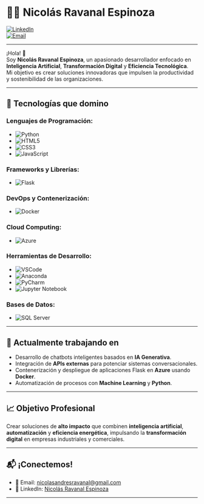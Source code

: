 # 👨‍💻 Nicolás Ravanal Espinoza

[![LinkedIn](https://img.shields.io/badge/LinkedIn-0077B5?style=for-the-badge&logo=linkedin&logoColor=white)](https://www.linkedin.com/in/nicolas-ravanal-espinoza-a440a81b9/)  
[![Email](https://img.shields.io/badge/Email-D14836?style=for-the-badge&logo=gmail&logoColor=white)](mailto:nicolasandresravanal@gmail.com)

---

¡Hola! 👋  
Soy **Nicolás Ravanal Espinoza**, un apasionado desarrollador enfocado en **Inteligencia Artificial**, **Transformación Digital** y **Eficiencia Tecnológica**.  
Mi objetivo es crear soluciones innovadoras que impulsen la productividad y sostenibilidad de las organizaciones.

---

## 🚀 Tecnologías que domino

### Lenguajes de Programación:
- ![Python](https://img.shields.io/badge/Python-3776AB?style=flat-square&logo=python&logoColor=white)
- ![HTML5](https://img.shields.io/badge/HTML5-E34F26?style=flat-square&logo=html5&logoColor=white)
- ![CSS3](https://img.shields.io/badge/CSS3-1572B6?style=flat-square&logo=css3&logoColor=white)
- ![JavaScript](https://img.shields.io/badge/JavaScript-F7DF1E?style=flat-square&logo=javascript&logoColor=black)

### Frameworks y Librerías:
- ![Flask](https://img.shields.io/badge/Flask-000000?style=flat-square&logo=flask&logoColor=white)

### DevOps y Contenerización:
- ![Docker](https://img.shields.io/badge/Docker-2496ED?style=flat-square&logo=docker&logoColor=white)

### Cloud Computing:
- ![Azure](https://img.shields.io/badge/Microsoft_Azure-0089D6?style=flat-square&logo=microsoft-azure&logoColor=white)

### Herramientas de Desarrollo:
- ![VSCode](https://img.shields.io/badge/VS_Code-007ACC?style=flat-square&logo=visual-studio-code&logoColor=white)
- ![Anaconda](https://img.shields.io/badge/Anaconda-44A833?style=flat-square&logo=anaconda&logoColor=white)
- ![PyCharm](https://img.shields.io/badge/PyCharm-000000?style=flat-square&logo=pycharm&logoColor=white)
- ![Jupyter Notebook](https://img.shields.io/badge/Jupyter-F37626?style=flat-square&logo=jupyter&logoColor=white)

### Bases de Datos:
- ![SQL Server](https://img.shields.io/badge/SQL_Server-CC2927?style=flat-square&logo=microsoft-sql-server&logoColor=white)

---

## 🌱 Actualmente trabajando en

- Desarrollo de chatbots inteligentes basados en **IA Generativa**.
- Integración de **APIs externas** para potenciar sistemas conversacionales.
- Contenerización y despliegue de aplicaciones Flask en **Azure** usando **Docker**.
- Automatización de procesos con **Machine Learning** y **Python**.

---

## 📈 Objetivo Profesional

Crear soluciones de **alto impacto** que combinen **inteligencia artificial**, **automatización** y **eficiencia energética**, impulsando la **transformación digital** en empresas industriales y comerciales.

---

## 📬 ¡Conectemos!

- 📧 Email: [nicolasandresravanal@gmail.com](mailto:nicolasandresravanal@gmail.com)
- 💼 LinkedIn: [Nicolás Ravanal Espinoza](https://www.linkedin.com/in/nicolas-ravanal-espinoza-a440a81b9/)

---
